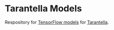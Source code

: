 # Tarantella Models

Respository for [TensorFlow models](https://github.com/tensorflow/models) for [Tarantella](https://github.com/cc-hpc-itwm/tarantella).
